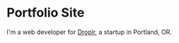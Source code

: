 Portfolio Site
==============

I'm a web developer for [Droplr](https://droplr.com), a startup in Portland, OR.
